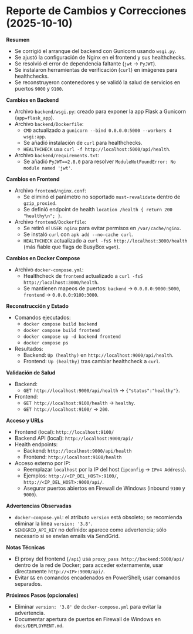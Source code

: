 # Reporte de Cambios y Correcciones (2025-10-10)

**Resumen**
- Se corrigió el arranque del backend con Gunicorn usando `wsgi.py`.
- Se ajustó la configuración de Nginx en el frontend y sus healthchecks.
- Se resolvió el error de dependencia faltante (`jwt` → `PyJWT`).
- Se instalaron herramientas de verificación (`curl`) en imágenes para healthchecks.
- Se reconstruyeron contenedores y se validó la salud de servicios en puertos `9000` y `9100`.

**Cambios en Backend**
- Archivo `backend/wsgi.py`: creado para exponer la app Flask a Gunicorn (`app=flask_app`).
- Archivo `backend/Dockerfile`:
  - `CMD` actualizado a `gunicorn --bind 0.0.0.0:5000 --workers 4 wsgi:app`.
  - Se añadió instalación de `curl` para healthchecks.
  - `HEALTHCHECK` usa `curl -f http://localhost:5000/api/health`.
- Archivo `backend/requirements.txt`:
  - Se añadió `PyJWT==2.8.0` para resolver `ModuleNotFoundError: No module named 'jwt'`.

**Cambios en Frontend**
- Archivo `frontend/nginx.conf`:
  - Se eliminó el parámetro no soportado `must-revalidate` dentro de `gzip_proxied`.
  - Se definió endpoint de health `location /health { return 200 "healthy\n"; }`.
- Archivo `frontend/Dockerfile`:
  - Se retiró el `USER nginx` para evitar permisos en `/var/cache/nginx`.
  - Se instaló `curl` con `apk add --no-cache curl`.
  - `HEALTHCHECK` actualizado a `curl -fsS http://localhost:3000/health` (más fiable que flags de BusyBox `wget`).

**Cambios en Docker Compose**
- Archivo `docker-compose.yml`:
  - Healthcheck de `frontend` actualizado a `curl -fsS http://localhost:3000/health`.
  - Se mantienen mapeos de puertos: `backend` → `0.0.0.0:9000:5000`, `frontend` → `0.0.0.0:9100:3000`.

**Reconstrucción y Estado**
- Comandos ejecutados:
  - `docker compose build backend`
  - `docker compose build frontend`
  - `docker compose up -d backend frontend`
  - `docker compose ps`
- Resultados:
  - Backend: `Up (healthy)` en `http://localhost:9000/api/health`.
  - Frontend: `Up (healthy)` tras cambiar healthcheck a `curl`.

**Validación de Salud**
- Backend:
  - `GET http://localhost:9000/api/health` → `{"status":"healthy"}`.
- Frontend:
  - `GET http://localhost:9100/health` → `healthy`.
  - `GET http://localhost:9100/` → `200`.

**Acceso y URLs**
- Frontend (local): `http://localhost:9100/`
- Backend API (local): `http://localhost:9000/api/`
- Health endpoints:
  - Backend: `http://localhost:9000/api/health`
  - Frontend: `http://localhost:9100/health`
- Acceso externo por IP:
  - Reemplazar `localhost` por la IP del host (`ipconfig` → `IPv4 Address`).
  - Ejemplos: `http://<IP_DEL_HOST>:9100/`, `http://<IP_DEL_HOST>:9000/api/`.
  - Asegurar puertos abiertos en Firewall de Windows (inbound `9100` y `9000`).

**Advertencias Observadas**
- `docker-compose.yml`: el atributo `version` está obsoleto; se recomienda eliminar la línea `version: '3.8'`.
- `SENDGRID_API_KEY` no definido: aparece como advertencia; sólo necesario si se envían emails vía SendGrid.

**Notas Técnicas**
- El proxy del frontend (`/api`) usa `proxy_pass http://backend:5000/api/` dentro de la red de Docker; para acceder externamente, usar directamente `http://<IP>:9000/api/`.
- Evitar `&&` en comandos encadenados en PowerShell; usar comandos separados.

**Próximos Pasos (opcionales)**
- Eliminar `version: '3.8'` de `docker-compose.yml` para evitar la advertencia.
- Documentar apertura de puertos en Firewall de Windows en `docs/DEPLOYMENT.md`.